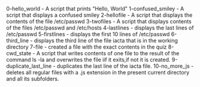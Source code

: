 0-hello_world - A script that prints "Hello, World"
1-confused_smiley - A script that displays a confused smiley
2-hellofile - A script that displays the contents of the file /etc/passwd
3-twofiles - A script that displays contents of the files /etc/passwd and /etc/hosts
4-lastlines - displays the last lines of /etc/passwd
5-firstlines - displays the first 10 lines of /etc/passwd
6-third_line - displays the third line of the file iacta that is in the working directory
7-file - created a file with the exact contents in the quiz
8-cwd_state - A script that writes contents of one file to the result of the command ls -la and overwrites the file iif it exits,if not it is created.
9-duplicate_last_line - duplicates the last line of the iacta file.
10-no_more_js - deletes all regular files with a .js extension in the present current directory and all its subfolders.

